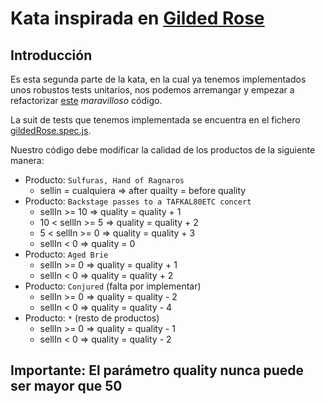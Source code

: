 # Kata inspirada en [Gilded Rose](https://github.com/juancsch/GildedRose-Kata)

## Introducción

Es esta segunda parte de la kata, en la cual ya tenemos implementados unos robustos tests unitarios, nos podemos arremangar y empezar a refactorizar [este](./src/gilded_rose.js) *maravilloso* código.

La suit de tests que tenemos implementada se encuentra en el fichero [gildedRose.spec.js](./spec/gildedRose.spec.js).

 Nuestro código debe modificar la calidad de los productos de la siguiente manera:
 * Producto: `Sulfuras, Hand of Ragnaros`
    * sellin = cualquiera => after quailty = before quality 
* Producto: `Backstage passes to a TAFKAL80ETC concert`
    * sellIn >= 10 => quality = quality + 1
    * 10 < sellIn >= 5 => quality = quality + 2
    * 5 < sellIn >= 0  => quality = quality + 3
    * sellIn < 0 => quality = 0
* Producto: `Aged Brie`
    * sellIn >= 0 => quality = quality + 1
    * sellIn < 0 => quality = quality + 2
* Producto: `Conjured` (falta por implementar)
    * sellIn >= 0 => quality = quality - 2
    * sellIn < 0 => quality = quality - 4
* Producto: `*` (resto de productos)
    * sellIn >= 0 => quality = quality - 1
    * sellIn < 0 => quality = quality - 2

## Importante: El parámetro quality nunca puede ser mayor que 50

